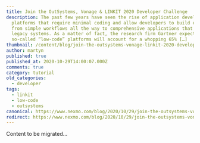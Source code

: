 ```yaml
---
title: Join the OutSystems, Vonage & LINKIT 2020 Developer Challenge
description: The past few years have seen the rise of application development
  platforms that require minimal coding and allow developers to build everything
  from simple workflows all the way to comprehensive applications that replace
  legacy systems. As a matter of fact, the research firm Gartner expects that
  so-called “low-code” platforms will account for a whopping 65% […]
thumbnail: /content/blog/join-the-outsystems-vonage-linkit-2020-developer-challenge/Blog_Developer-Challenge_1200x600.png
author: martyn
published: true
published_at: 2020-10-29T14:00:07.000Z
comments: true
category: tutorial
old_categories:
  - developer
tags:
  - linkit
  - low-code
  - outsystems
canonical: https://www.nexmo.com/blog/2020/10/29/join-the-outsystems-vonage-linkit-2020-developer-challenge
redirect: https://www.nexmo.com/blog/2020/10/29/join-the-outsystems-vonage-linkit-2020-developer-challenge
---
```


Content to be migrated...